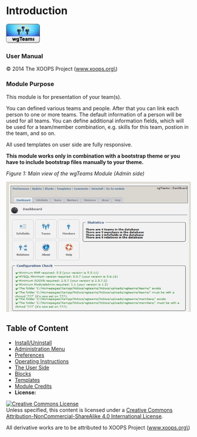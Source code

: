 # Introduction

![logoModule.png](.gitbook/assets/logomodule.png)

### User Manual

© 2014 The XOOPS Project \(www.xoops.org\)

### Module Purpose

This module is for presentation of your team\(s\).

You can defined various teams and people. After that you can link each person to one or more teams. The default information of a person will be used for all teams. You can define additional information fields, which will be used for a team/member combination, e.g. skills for this team, postion in the team, and so on.

All used templates on user side are fully responsive.

**This module works only in combination with a bootstrap theme or you have to include bootstrap files manually to your theme.**

_Figure 1: Main view of the wgTeams Module \(Admin side\)_

![0dashboard1.png](.gitbook/assets/0dashboard%20%281%29.png)

## Table of Content

* [Install/Uninstall](install-uninstall.md)
* [Administration Menu](administration-menu/)
* [Preferences](https://github.com/xoops/wgteams-tutorial/tree/938384495c0c1e654d0971956486991fffaf5013/en/book/3preferences.md)
* [Operating Instructions](operating-instructions.md)
* [The User Side](the-user-side.md)
* [Blocks](blocks.md)
* [Templates](templates.md)
* [Module Credits](module-credits.md)
* **License:**

[![Creative Commons License](https://i.creativecommons.org/l/by-nc-sa/4.0/88x31.png)](http://creativecommons.org/licenses/by-nc-sa/4.0/)  
Unless specified, this content is licensed under a [Creative Commons Attribution-NonCommercial-ShareAlike 4.0 International License](http://creativecommons.org/licenses/by-nc-sa/4.0/).

All derivative works are to be attributed to XOOPS Project \(www.xoops.org\)

